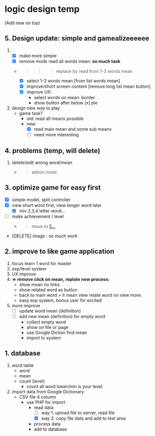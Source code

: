 # logic design temp
(Add new on top)
## 5. Design update: simple and gamealizeeeeee
1.  - [x] make more simple
    - [x] remove mode read all words mean: **so much task**
    - >>> replace by read from 1-3 words mean
        - [x] select 1-3 words mean [from list words mean]
        - [x] improve/short screen content [remove long list mean button]
        - [x] improve UX:
            - select words on mean: border
            - show button after below
            [x] ple
2. design new way to play
    - game task?
        - old: read all means possible
        - new: 
            - [x] read main mean and some sub means
            - [ ] need more interesting

## 4. problems (temp, will delete)
1. delete/edit wrong word/mean
    - > admin mode
## 3. optimize game for easy first
- [x] simple model, split controller
- [x] view short word first, view longer word later
    - [x] mix 2,3,4 letter word...
- [ ] make achievement / level
    - > move to [5...](https://github.com/dilaccode/word-like-game/blob/master/logic%20design%20temp.md#5-design-update-simple-and-gamealizeeeeee)
- [DELETE] image : so much work
## 2. improve to like game application
1. focus learn 1 word for master
2. exp/level system
3. UX improve
4. **=> remove click on mean, replate new process:**
    - show mean no links
    - show related word as button
    - back to main word > it mean view relate word no view more.
    - easy exp system, bonus user for excited
5. more improve
    - [ ] update word mean (definition)
    - [ ] add new mean (definition) for empty word
        - collect empty word
        - show on file or page
        - use Google Diction find mean
        - import to system
## 1. database 
1. word table
    * word
    * mean
    * count (level)
        * count all word lower/min is your level.
2. import data from Google Dictionary
    * CSV file 4 column
        * use PHP for import
            * read data
                - [ ] way 1: upload file to server, read file
                - [x] way 2: copy file data and add to text area
            * process data
            * add to database
